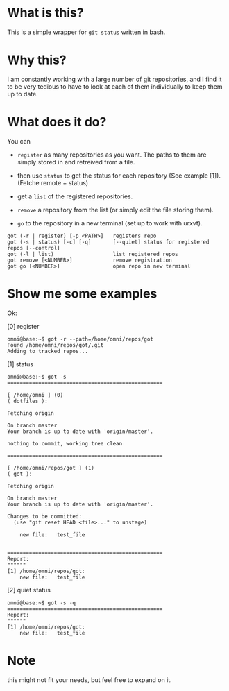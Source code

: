 # What is this?

This is a simple wrapper for `git status` written in bash.

# Why this?

I am constantly working with a large number of git repositories, and I find it to be very tedious to have to look at
each of them individually to keep them up to date.

# What does it do?

You can

- `register` as many repositories as you want. The paths to them are simply stored in and retreived from a file.

- then use `status` to get the status for each repository (See example [1]). (Fetche remote + status)

- get a `list` of the registered repositories.

- `remove` a repository from the list (or simply edit the file storing them).

- `go` to the repository in a new terminal (set up to work with urxvt).

```
got (-r | register) [-p <PATH>]   registers repo
got (-s | status) [-c] [-q]       [--quiet] status for registered repos [--control]
got (-l | list)                   list registered repos
got remove [<NUMBER>]             remove registration
got go [<NUMBER>]                 open repo in new terminal
```

# Show me some examples

Ok:

[0] register 
```
omni@base:~$ got -r --path=/home/omni/repos/got
Found /home/omni/repos/got/.git
Adding to tracked repos...
```

[1] status
```
omni@base:~$ got -s
==================================================

[ /home/omni ] (0)
( dotfiles ):

Fetching origin

On branch master
Your branch is up to date with 'origin/master'.

nothing to commit, working tree clean

==================================================

[ /home/omni/repos/got ] (1)
( got ):

Fetching origin

On branch master
Your branch is up to date with 'origin/master'.

Changes to be committed:
  (use "git reset HEAD <file>..." to unstage)

	new file:   test_file


==================================================
Report:
""""""
[1] /home/omni/repos/got:
    new file:   test_file

```

[2] quiet status
```
omni@base:~$ got -s -q
==================================================
Report:
""""""
[1] /home/omni/repos/got:
    new file:   test_file

```

# Note

this might not fit your needs, but feel free to expand on it.
